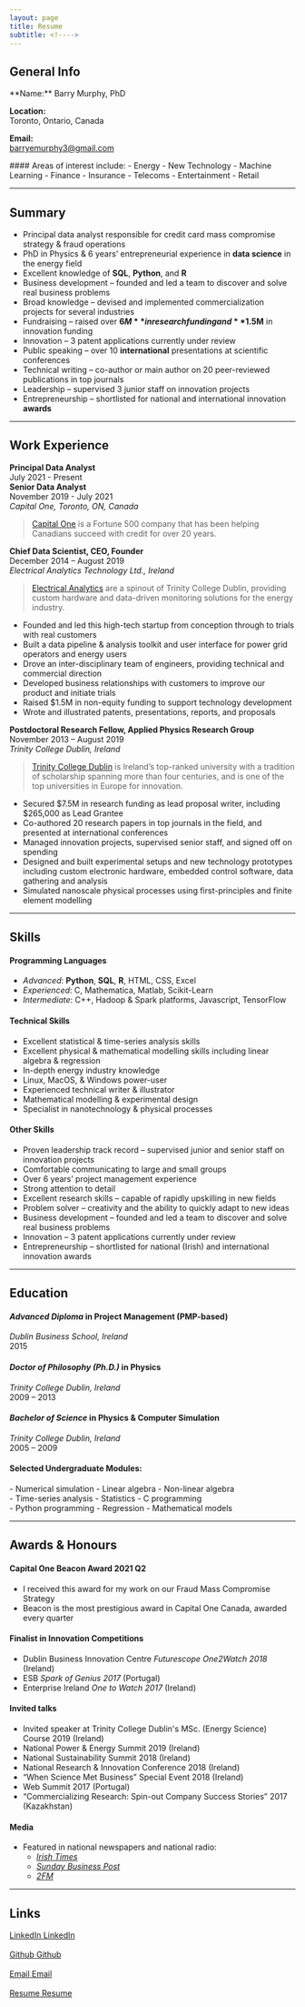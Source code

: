 ```yaml
---
layout: page
title: Resume
subtitle: <!---->
---
```

## General Info

<div class="row">
  <div class="col-md-6" markdown="1">
  **Name:**  
  Barry Murphy, PhD

  **Location:**  
  Toronto, Ontario, Canada

  **Email:**  
  [barryemurphy3@gmail.com](mailto:barryemurphy3@gmail.com)
  </div>
  <div class="col-md-6" markdown="1">
#### Areas of interest include:  
  - Energy
  - New Technology
  - Machine Learning
  - Finance
  - Insurance
  - Telecoms
  - Entertainment
  - Retail
  </div>
</div>

---
## Summary
- Principal data analyst responsible for credit card mass compromise strategy & fraud operations
- PhD in Physics & 6 years’ entrepreneurial experience in **data science** in the energy field
- Excellent knowledge of **SQL**, **Python**, and **R**
- Business development – founded and led a team to discover and solve real business problems
- Broad knowledge – devised and implemented commercialization projects for several industries
- Fundraising – raised over **$6M** in research funding and **$1.5M** in innovation funding
- Innovation – 3 patent applications currently under review
- Public speaking – over 10 **international** presentations at scientific conferences
- Technical writing – co-author or main author on 20 peer-reviewed publications in top journals
- Leadership – supervised 3 junior staff on innovation projects
- Entrepreneurship – shortlisted for national and international innovation **awards**

---
## Work Experience

**Principal Data Analyst**  
July 2021 - Present  
**Senior Data Analyst**  
November 2019 - July 2021  
*Capital One, Toronto, ON, Canada*  
  >[Capital One](https://www.capitalone.ca/) is a Fortune 500 company that has been helping Canadians succeed with credit for over 20 years.

**Chief Data Scientist, CEO, Founder**  
December 2014 – August 2019  
*Electrical Analytics Technology Ltd., Ireland*  
  >[Electrical Analytics](https://electrical-analytics.com/) are a spinout of Trinity College Dublin, providing custom hardware and data-driven monitoring solutions for the energy industry.

  - Founded and led this high-tech startup from conception through to trials with real customers
  - Built a data pipeline & analysis toolkit and user interface for power grid operators and energy users
  - Drove an inter-disciplinary team of engineers, providing technical and commercial direction
  - Developed business relationships with customers to improve our product and initiate trials
  - Raised $1.5M in non-equity funding to support technology development
  - Wrote and illustrated patents, presentations, reports, and proposals


**Postdoctoral Research Fellow, Applied Physics Research Group**  
November 2013 – August 2019  
*Trinity College Dublin, Ireland*  
  >[Trinity College Dublin](http://www.tcd.ie/) is Ireland’s top-ranked university with a tradition of scholarship spanning more than four centuries, and is one of the top universities in Europe for innovation.

  - Secured $7.5M in research funding as lead proposal writer, including $265,000 as Lead Grantee
  - Co-authored 20 research papers in top journals in the field, and presented at international conferences
  - Managed innovation projects, supervised senior staff, and signed off on spending
  - Designed and built experimental setups and new technology prototypes including custom electronic hardware, embedded control software, data gathering and analysis
  - Simulated nanoscale physical processes using first-principles and finite element modelling

---

## Skills

#### Programming Languages
- *Advanced*: **Python**, **SQL**, **R**, HTML, CSS, Excel
- *Experienced*: 	C, Mathematica, Matlab, Scikit-Learn
- *Intermediate*: 	C++, Hadoop & Spark platforms, Javascript, TensorFlow

#### Technical Skills
- Excellent statistical & time-series analysis skills
- Excellent physical & mathematical modelling skills including linear algebra & regression
- In-depth energy industry knowledge
- Linux, MacOS, & Windows power-user
- Experienced technical writer & illustrator
- Mathematical modelling & experimental design
- Specialist in nanotechnology & physical processes

#### Other Skills
- Proven leadership track record – supervised junior and senior staff on innovation projects
- Comfortable communicating to large and small groups
- Over 6 years’ project management experience
- Strong attention to detail
- Excellent research skills – capable of rapidly upskilling in new fields
- Problem solver – creativity and the ability to quickly adapt to new ideas
- Business development – founded and led a team to discover and solve real business problems
- Innovation – 3 patent applications currently under review
- Entrepreneurship – shortlisted for national (Irish) and international innovation awards

---

## Education

#### *Advanced Diploma* in Project Management (PMP-based)
*Dublin Business School, Ireland*  
2015

#### *Doctor of Philosophy (Ph.D.)* in Physics
*Trinity College Dublin, Ireland*  
2009 – 2013

#### *Bachelor of Science* in Physics & Computer Simulation
*Trinity College Dublin, Ireland*  
2005 – 2009

#### Selected Undergraduate Modules:
<div class="row">
  <div class="col-md-4" markdown="1">
  - Numerical simulation
  - Linear algebra
  - Non-linear algebra
  </div>
  <div class="col-md-4" markdown="1">
  - Time-series analysis
  - Statistics
  - C programming
  </div>
  <div class="col-md-4" markdown="1">
  - Python programming
  - Regression
  - Mathematical models
  </div>
</div>

---
## Awards & Honours  
#### Capital One Beacon Award 2021 Q2
- I received this award for my work on our Fraud Mass Compromise Strategy
- Beacon is the most prestigious award in Capital One Canada, awarded every quarter

#### Finalist in Innovation Competitions
- Dublin Business Innovation Centre *Futurescope One2Watch 2018* (Ireland)
- ESB *Spark of Genius 2017* (Portugal)
- Enterprise Ireland *One to Watch 2017* (Ireland)
  
#### Invited talks
- Invited speaker at Trinity College Dublin's MSc. (Energy Science) Course 2019 (Ireland)
- National Power & Energy Summit 2019 (Ireland)
- National Sustainability Summit 2018 (Ireland)
- National Research & Innovation Conference 2018 (Ireland)
- “When Science Met Business” Special Event 2018 (Ireland)
- Web Summit 2017 (Portugal)
- “Commercializing Research: Spin-out Company Success Stories” 2017 (Kazakhstan)
  
#### Media
  - Featured in national newspapers and national radio:
    - [*Irish Times*](https://www.irishtimes.com/business/innovation/new-innovator-electrical-analytics-1.3161877)
    - [*Sunday Business Post*](https://twitter.com/ea_dublin/status/1100016803315703809)
    - [*2FM*](https://soundcloud.com/baztastic/05-friday-electrical-analytics)

---
## Links

<div class="row">
  <div class="col-md-3">
  <a href="https://www.linkedin.com/in/barryemurphy"
  class="btn btn-social-icon btn-linkedin" title="LinkedIn">
  <span class="fa fa-fw fa-linkedin" aria-hidden="true"></span>
  <span class="sr-only">LinkedIn</span>
  </a> <a href="https://www.linkedin.com/in/barryemurphy">LinkedIn</a><br>&nbsp;
  </div>
  <div class="col-md-3">
  <a href="https://github.com/baztastic"
  class="btn btn-social-icon btn-github" title="Github">
  <span class="fa fa-fw fa-github" aria-hidden="true"></span>
  <span class="sr-only">Github</span>
  </a> <a href="https://github.com/baztastic">Github</a><br>&nbsp;
  </div>
  <div class="col-md-3">
  <a href="mailto:barryemurphy3@gmail.com"
  class="btn btn-social-icon btn-google" title="Email">
  <span class="fa fa-fw fa-envelope" aria-hidden="true"></span>
  <span class="sr-only">Email</span>
  </a> <a href="mailto:barryemurphy3@gmail.com">Email</a><br>&nbsp;
  </div>
  <div class="col-md-3">
  <a href="../Barry_Murphy_Resume.pdf"
  class="btn btn-social-icon btn-dropbox" title="Resume">
  <span class="fa fa-fw fa-file" aria-hidden="true">
  </span><span class="sr-only">Resume</span>
  </a> <a href="../Barry_Murphy_Resume.pdf">Resume</a>
  </div>
</div>


